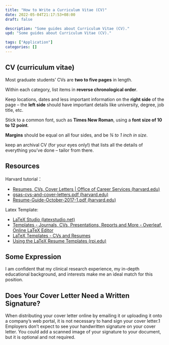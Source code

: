 ```yaml
---
title: "How to Write a Curriculum Vitae (CV)"
date: 2022-05-04T21:17:53+08:00
draft: false

description: "Some guides about Curriculum Vitae (CV)."
upd: "Some guides about Curriculum Vitae (CV)."

tags: ["Application"]
categories: []
---
```


<!--more-->

## CV (curriculum vitae) 

Most graduate students’ CVs are **two to five pages** in length.

Within each category, list items in **reverse chronological order**.

 Keep locations, dates and less important information on the **right side** of the page – the **left side** should have important details like university, degree, job title, etc.

Stick to a common font, such as **Times New Roman**, using a **font size of 10 to 12 point**.

**Margins** should be equal on all four sides, and be *¾ to 1 inch in size*.

keep  an archival CV (for your eyes only!) that lists all the details of everything you’ve done – tailor from  there.

## Resources

Harvard tutorial：

- [Resumes, CVs, Cover Letters | Office of Career Services (harvard.edu)](https://ocs.fas.harvard.edu/resumes-cvs-cover-letters)
- [gsas-cvs-and-cover-letters.pdf (harvard.edu)](https://hwpi.harvard.edu/files/ocs/files/gsas-cvs-and-cover-letters.pdf)
- [Resume-Guide-October-2017-1.pdf (harvard.edu)](https://cdn1.sph.harvard.edu/wp-content/uploads/sites/36/2020/07/Resume-Guide-October-2017-1.pdf)

Latex Template:

- [LaTeX Studio (latexstudio.net)](https://www.latexstudio.net/index/lists/barSearch/text/cv)
- [Templates - Journals, CVs, Presentations, Reports and More - Overleaf, Online LaTeX Editor](https://www.overleaf.com/latex/templates/tagged/cv)
- [LaTeX Templates - CVs and Resumes](http://www.latextemplates.com/cat/curricula-vitae)
- [Using the LaTeX Resume Templates (rpi.edu)](https://www.rpi.edu/dept/arc/training/latex/resumes/)



## Some Expression

I am confident that my clinical research experience, my in-depth educational background, and interests make me an ideal match for this position.



## Does Your Cover Letter Need a Written Signature?

When distributing your cover letter online by emailing it or uploading it onto a company’s web portal, it is not necessary to hand sign your cover letter.1 Employers don’t expect to see your handwritten signature on your cover letter. You could add a scanned image of your signature to your document, but it is optional and not required.
